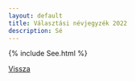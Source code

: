 ```yaml
---
layout: default
title: Választási névjegyzék 2022
description: Sé
---
```


{% include See.html %}

[Vissza](./)
